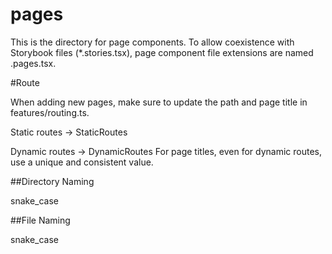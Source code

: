 # pages

This is the directory for page components. To allow coexistence with Storybook
files (\*.stories.tsx), page component file extensions are named .pages.tsx.

#Route

When adding new pages, make sure to update the path and page title in
features/routing.ts.

Static routes → StaticRoutes

Dynamic routes → DynamicRoutes For page titles, even for dynamic routes, use a
unique and consistent value.

##Directory Naming

snake_case

##File Naming

snake_case
